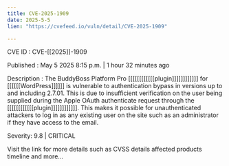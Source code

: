```yaml
---
title: CVE-2025-1909
date: 2025-5-5
lien: "https://cvefeed.io/vuln/detail/CVE-2025-1909"

---
```


CVE ID : CVE-[[2025]]-1909

Published :  May 5
2025
8:15 p.m. | 1 hour
32 minutes ago

Description : The BuddyBoss Platform Pro [[[[[[[[[[[[plugin]]]]]]]]]]]] for [[[[[[WordPress]]]]]] is vulnerable to authentication bypass in versions up to
and including
2.7.01. This is due to insufficient verification on the user being supplied during the Apple OAuth authenticate request through the [[[[[[[[[[[[plugin]]]]]]]]]]]]. This makes it possible for unauthenticated attackers to log in as any existing user on the site
such as an administrator
if they have access to the email.

Severity: 9.8 | CRITICAL

Visit the link for more details
such as CVSS details
affected products
timeline
and more...
